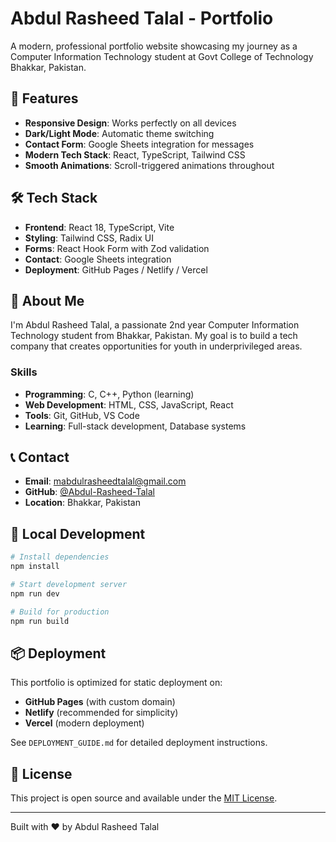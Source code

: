 # Abdul Rasheed Talal - Portfolio

A modern, professional portfolio website showcasing my journey as a Computer Information Technology student at Govt College of Technology Bhakkar, Pakistan.

## 🚀 Features

- **Responsive Design**: Works perfectly on all devices
- **Dark/Light Mode**: Automatic theme switching
- **Contact Form**: Google Sheets integration for messages
- **Modern Tech Stack**: React, TypeScript, Tailwind CSS
- **Smooth Animations**: Scroll-triggered animations throughout

## 🛠️ Tech Stack

- **Frontend**: React 18, TypeScript, Vite
- **Styling**: Tailwind CSS, Radix UI
- **Forms**: React Hook Form with Zod validation
- **Contact**: Google Sheets integration
- **Deployment**: GitHub Pages / Netlify / Vercel

## 🎯 About Me

I'm Abdul Rasheed Talal, a passionate 2nd year Computer Information Technology student from Bhakkar, Pakistan. My goal is to build a tech company that creates opportunities for youth in underprivileged areas.

### Skills
- **Programming**: C, C++, Python (learning)
- **Web Development**: HTML, CSS, JavaScript, React
- **Tools**: Git, GitHub, VS Code
- **Learning**: Full-stack development, Database systems

## 📞 Contact

- **Email**: mabdulrasheedtalal@gmail.com
- **GitHub**: [@Abdul-Rasheed-Talal](https://github.com/Abdul-Rasheed-Talal)
- **Location**: Bhakkar, Pakistan

## 🚀 Local Development

```bash
# Install dependencies
npm install

# Start development server
npm run dev

# Build for production
npm run build
```

## 📦 Deployment

This portfolio is optimized for static deployment on:

- **GitHub Pages** (with custom domain)
- **Netlify** (recommended for simplicity)
- **Vercel** (modern deployment)

See `DEPLOYMENT_GUIDE.md` for detailed deployment instructions.

## 📝 License

This project is open source and available under the [MIT License](LICENSE).

---

Built with ❤️ by Abdul Rasheed Talal